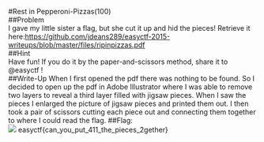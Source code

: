 #Rest in Pepperoni-Pizzas(100)  
##Problem  
I gave my little sister a flag, but she cut it up and hid the pieces! Retrieve it here:https://github.com/jdeans289/easyctf-2015-writeups/blob/master/files/ripinpizzas.pdf  
##Hint  
Have fun! If you do it by the paper-and-scissors method, share it to @easyctf !  
##Write-Up
When I first opened the pdf there was nothing to be found. So I decided to open up the pdf in Adobe Illustrator where I was able to remove two layers to reveal a third layer filled with jigsaw pieces. When I saw the pieces I enlarged the picture of jigsaw pieces and printed them out. I then took a pair of scissors cutting each piece out and connecting them together to where I could read the flag.
##Flag:  
![]({{site.baseurl}}//IMG_2445.JPG)
easyctf{can_you_put_411_the_pieces_2gether}
